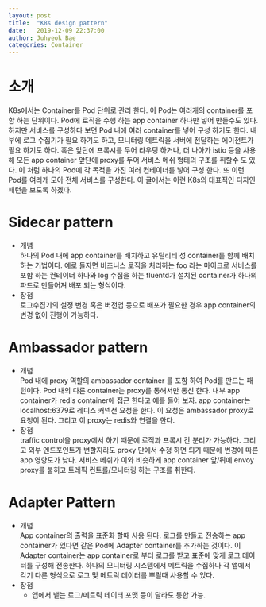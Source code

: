 ```yaml
---
layout: post
title:  "K8s design pattern"
date:   2019-12-09 22:37:00
author: Juhyeok Bae
categories: Container
---
```

# 소개
K8s에서는 Container를 Pod 단위로 관리 한다. 이 Pod는 여러개의 container를 포함 하는 단위이다. Pod에 로직을 수행 하는 app container 하나만 넣어 만들수도 있다. 하지만 서비스를 구성하다 보면 Pod 내에 여러 container를 넣어 구성 하기도 한다. 내부에 로그 수집기가 필요 하기도 하고, 모니터링 메트릭을 서버에 전달하는 에이전트가 필요 하기도 하다. 혹은 앞단에 프록시를 두어 라우팅 하거나, 더 나아가 istio 등을 사용해 모든 app container 앞단에 proxy를 두어 서비스 메쉬 형태의 구조를 취할수 도 있다. 이 처럼 하나의 Pod에 각 목적을 가진 여러 컨테이너를 넣어 구성 한다. 또 이런 Pod를 여러개 모아 전체 서비스를 구성한다. 이 글에서는 이런 K8s의 대표적인 디자인 패턴을 보도록 하겠다.

# Sidecar pattern
- 개념  
  하나의 Pod 내에 app container를 배치하고 유틸리티 성 container를 함께 배치 하는 기법이다. 예로 들자면 비즈니스 로직을 처리하는 foo 라는 마이크로 서비스를 포함 하는 컨테이너 하나와 log 수집을 하는 fluentd가 설치된 container가 하나의 파드로 만들어져 배포 되는 형식이다.
- 장점  
  로그수집기의 설정 변경 혹은 버전업 등으로 배포가 필요한 경우 app container의 변경 없이 진행이 가능하다.

# Ambassador pattern
- 개념  
  Pod 내에 proxy 역할의 ambassador container 를 포함 하여 Pod를 만드는 패턴이다. Pod 내의 다른 container는 proxy를 통해서만 통신 한다. 내부 app container가 redis container에 접근 한다고 예를 들어 보자. app container는 localhost:6379로 레디스 커넥션 요청을 한다. 이 요청은 ambassador proxy로 요청이 된다. 그리고 이 proxy는 redis와 연결을 한다.
- 장점  
  traffic control을 proxy에서 하기 때문에 로직과 프록시 간 분리가 가능하다. 그리고 외부 엔드포인트가 변할지라도 proxy 단에서 수정 하면 되기 때문에 변경에 따른 app 영향도가 낮다.
  서비스 메쉬가 이와 비슷하게 app container 앞/뒤에 envoy proxy를 붙히고 트레픽 컨트롤/모니터링 하는 구조를 취한다.

# Adapter Pattern
- 개념  
  App container의 출력을 표준화 할때 사용 된다. 로그를 만들고 전송하는 app container가 있다면 같은 Pod에 Adapter container를 추가하는 것이다. 이 Adapter container는 app container로 부터 로그를 받고 표준에 맞게 로그 데이터를 구성해 전송한다. 하나의 모니터링 시스템에서 메트릭을 수집하나 각 앱에서 각기 다른 형식으로 로그 및 메트릭 데이터를 뿌릴때 사용할 수 있다.
- 장점  
  - 앱에서 뱉는 로그/메트릭 데이터 포맷 등이 달라도 통합 가능.
